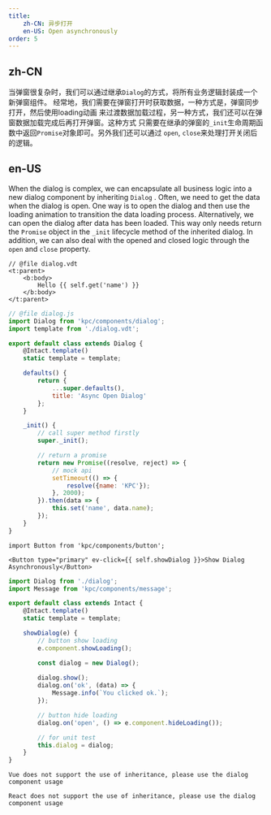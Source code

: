 ```yaml
---
title: 
    zh-CN: 异步打开
    en-US: Open asynchronously
order: 5
---
```


## zh-CN

当弹窗很复杂时，我们可以通过继承`Dialog`的方式，将所有业务逻辑封装成一个新弹窗组件。
经常地，我们需要在弹窗打开时获取数据，一种方式是，弹窗同步打开，然后使用loading动画
来过渡数据加载过程，另一种方式，我们还可以在弹窗数据加载完成后再打开弹窗。这种方式
只需要在继承的弹窗的`_init`生命周期函数中返回`Promise`对象即可。另外我们还可以通过
`open`, `close`来处理打开关闭后的逻辑。

## en-US

When the dialog is complex, we can encapsulate all business logic into a new dialog component by inheriting `Dialog` . Often, we need to get the data when the dialog is open. One way is to open the dialog and then use the loading animation to transition the data loading process. Alternatively, we can open the dialog after data has been loaded. This way only needs return the `Promise` object in the `_init` lifecycle method of the inherited dialog. In addition, we can also deal with the opened and closed logic through the `open` and `close` property.

```vdt
// @file dialog.vdt
<t:parent>
    <b:body>
        Hello {{ self.get('name') }}
    </b:body>
</t:parent>
```

```js
// @file dialog.js
import Dialog from 'kpc/components/dialog';
import template from './dialog.vdt';

export default class extends Dialog {
    @Intact.template()
    static template = template;

    defaults() {
        return {
            ...super.defaults(),
            title: 'Async Open Dialog'
        };
    }

    _init() {
        // call super method firstly
        super._init();

        // return a promise
        return new Promise((resolve, reject) => {
            // mock api
            setTimeout(() => {
                resolve({name: 'KPC'});
            }, 2000);
        }).then(data => {
            this.set('name', data.name);
        });
    }
}
```

```vdt
import Button from 'kpc/components/button';

<Button type="primary" ev-click={{ self.showDialog }}>Show Dialog Asynchronously</Button>
```

```js
import Dialog from './dialog';
import Message from 'kpc/components/message';

export default class extends Intact {
    @Intact.template()
    static template = template;

    showDialog(e) {
        // button show loading
        e.component.showLoading();

        const dialog = new Dialog();
        
        dialog.show();
        dialog.on('ok', (data) => {
            Message.info(`You clicked ok.`);
        });

        // button hide loading
        dialog.on('open', () => e.component.hideLoading());

        // for unit test
        this.dialog = dialog;
    }
}
```

```vue-ignore
Vue does not support the use of inheritance, please use the dialog component usage
```

```react-ignore
React does not support the use of inheritance, please use the dialog component usage
```
